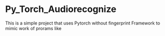 # Py_Torch_Audiorecognize
This is a simple project that uses Pytorch without fingerprint Framework to mimic work of prorams like 
